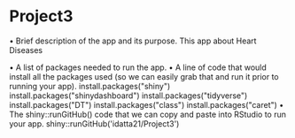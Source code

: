 # Project3
• Brief description of the app and its purpose.
This app about Heart Diseases

• A list of packages needed to run the app.
• A line of code that would install all the packages used (so we can easily grab that and run it prior to
running your app).
install.packages("shiny")
install.packages("shinydashboard")
install.packages("tidyverse")
install.packages("DT")
install.packages("class")
install.packages("caret")
• The shiny::runGitHub() code that we can copy and paste into RStudio to run your app.
shiny::runGitHub('idatta21/Project3')
